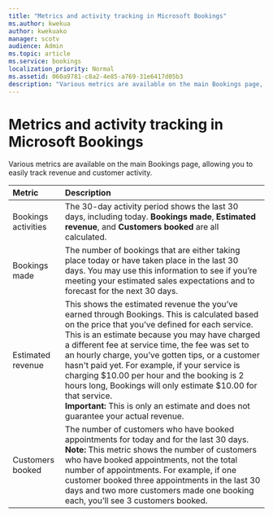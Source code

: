 ```yaml
---
title: "Metrics and activity tracking in Microsoft Bookings"
ms.author: kwekua
author: kwekuako
manager: scotv
audience: Admin
ms.topic: article
ms.service: bookings
localization_priority: Normal
ms.assetid: 060a9781-c8a2-4e85-a769-31e6417d05b3
description: "Various metrics are available on the main Bookings page, allowing you to easily track revenue and customer activity."
---
```


# Metrics and activity tracking in Microsoft Bookings

Various metrics are available on the main Bookings page, allowing you to easily track revenue and customer activity.

| Metric | Description |
|:---|:---|
| Bookings activities | The 30-day activity period shows the last 30 days, including today. **Bookings made**, **Estimated revenue**, and **Customers booked** are all calculated. |
| Bookings made | The number of bookings that are either taking place today or have taken place in the last 30 days. You may use this information to see if you’re meeting your estimated sales expectations and to forecast for the next 30 days. |
| Estimated revenue | This shows the estimated revenue the you’ve earned through Bookings. This is calculated based on the price that you’ve defined for each service. This is an estimate because you may have charged a different fee at service time, the fee was set to an hourly charge, you’ve gotten tips, or a customer hasn't paid yet. For example, if your service is charging $10.00 per hour and the booking is 2 hours long, Bookings will only estimate $10.00 for that service. <br/> **Important:** This is only an estimate and does not guarantee your actual revenue. |
| Customers booked | The number of customers who have booked appointments for today and for the last 30 days.<br/>**Note:** This metric shows the number of customers who have booked appointments, not the total number of appointments. For example, if one customer booked three appointments in the last 30 days and two more customers made one booking each, you’ll see 3 customers booked. |
